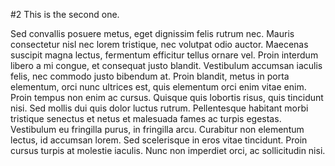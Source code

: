 #2 This is the second one.

Sed convallis posuere metus, eget dignissim felis rutrum nec. Mauris consectetur nisl nec lorem tristique, nec volutpat odio auctor. Maecenas suscipit magna lectus, fermentum efficitur tellus ornare vel. Proin interdum libero a mi congue, et consequat justo blandit. Vestibulum accumsan iaculis felis, nec commodo justo bibendum at. Proin blandit, metus in porta elementum, orci nunc ultrices est, quis elementum orci enim vitae enim. Proin tempus non enim ac cursus. Quisque quis lobortis risus, quis tincidunt nisi. Sed mollis dui quis dolor luctus rutrum. Pellentesque habitant morbi tristique senectus et netus et malesuada fames ac turpis egestas. Vestibulum eu fringilla purus, in fringilla arcu. Curabitur non elementum lectus, id accumsan lorem. Sed scelerisque in eros vitae tincidunt. Proin cursus turpis at molestie iaculis. Nunc non imperdiet orci, ac sollicitudin nisi.
